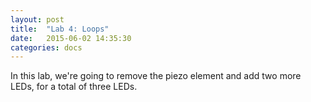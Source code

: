 ```yaml
---
layout: post
title:  "Lab 4: Loops"
date:   2015-06-02 14:35:30
categories: docs
---
```


In this lab, we're going to remove the piezo element and add two more LEDs, for a total of three LEDs.
